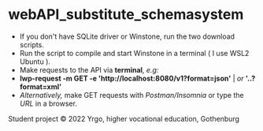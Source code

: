 # webAPI_substitute_schemasystem

- If you don't have SQLite driver or Winstone, run the two download scripts.
- Run the script to compile and start Winstone in a terminal ( I use WSL2 Ubuntu ).
- Make requests to the API via **terminal**, *e.g:*
- **lwp-request -m GET -e 'http://localhost:8080/v1?format=json'** | *or* **'..?format=xml'** 
- *Alternatively,* make GET requests with *Postman/Insomnia* or type the *URL* in a browser.


Student project © 2022 Yrgo, higher vocational education, Gothenburg
